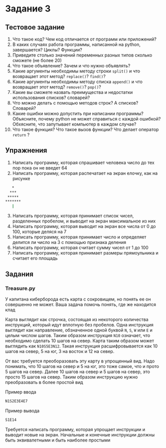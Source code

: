 # Задание 3

## Тестовое задание

1. Что такое код? Чем код отличается от программ или приложений?
2. В каких случаях работа программы, написанной на python, завершается? Циклы? Функции?
3. Приведите столько значений переменных разных типов сколько сможете (не более 20)
4. Что такое объявление? Зачем и что нужно объявлять?
5. Какие аргументы необходимы методу строки `split()` и что возвращает этот метод? `replace()`? `find()`?
6. Какие аргументы необходимы методу списка `append()` и что возвращает этот метод? `remove()`? `pop()`?
7. Какие вы сможете назвать преимущества и недостатки использования списков? словарей?
8. Что можно делать с помощью методов строк? А списков? Словарей?
9. Какие ошибки можно допустить при написании программы? Объясните, почему python не может справиться с каждой ошибкой? Обхясните, что запутывает компьютер в каждом случае?
10. Что такое функция? Что такое вызов функции? Что делает оператор `return` ? 

## Упражнения

1. Написать программу, которая спрашивает человека число до тех пор пока он не введет 64
2. Написать программу, которая распечатает на экран елочку, как на рисунке 
```bash
   *   
  ***
 *****
*******
   |
```
3. Написать программу, которая принимает список чисел, разделенных пробелом, и выводит на экран максимальное из них
4. Написать программу, которая выводит на экран все числа от 0 до 100, которые деляся на 7
5. Написать программу, которая принимает число и определяет делится ли число на 3 с помощью признака деления
6. Написать программу, которая считает сумму чисел от 1 до 100
7. Написать программу, которая принимает размеры прямоульника и считает его площадь

## Задания

### Treasure.py

У капитана киберборода есть карта с сокровищем, но понять ее он совершенно не может. Ваша задача помочь понять, где же находится клад

Карта выглядит как строчка, состоящая из некоторого количества инструкций, который идут вплотную без пробелов. Одна инструкция выглядит как направление, обзначенное одной буквой `N`, `S`, `W` или `E` и целым числом шагов. Таким образом инструкция `N10` означает, что необходимо сделать 10 шагов на север. Карта таким образом может выглядить как `N10S5E3N12`. Такая инструкция расшифровывается как 10 шагов на север, 5 на юг, 3 на восток и 12 на север.

От вас требуется преоборазовать эту карту в упрощенный вид. Надо понимать, что 10 шагов на север и 5 на юг, это тоже самое, что и прото 5 шагов на север. Далее 10 шагов на север и 5 шагов на север, это просто 15 шагов на север. Таким образом инструкцию нужно преобразовать в более простой вид

Пример ввода

```bash
N1S2E3E4E7
```

Пример вывода

```bash
S1E14
```

Требуется написать программу, которая упрощает инструкции и выводит новые на экран. Начальные и конечные инструкции должны быть эквивалетными и быть наиболее простыми


